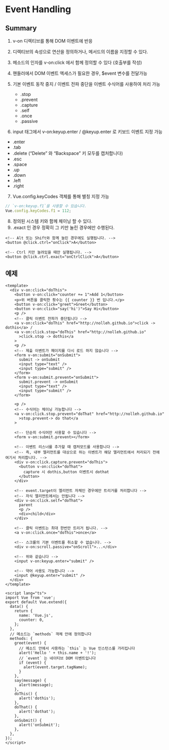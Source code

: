 # Event Handling

## Summary

1. v-on 디렉티브를 통해 DOM 이벤트에 반응
2. 디렉티브의 속성으로 연산을 정의하거나, 메서드의 이름을 지정할 수 있다.
3. 메소드의 인자를 v-on:click 에서 함께 정의할 수 있다 (호출부를 작성)
4. 핸들러에서 DOM 이벤트 엑세스가 필요한 경우, \$event 변수를 전달가능
5. 기본 이벤트 동작 중지 / 이벤트 전파 중단을 이벤트 수식어를 사용하여 처리 가능

   - .stop
   - .prevent
   - .capture
   - .self
   - .once
   - .passive

6. input 태그에서 v-on:keyup.enter / @keyup.enter 로 키보드 이벤트 지정 가능

- .enter
- .tab
- .delete (“Delete” 와 “Backspace” 키 모두를 캡처합니다)
- .esc
- .space
- .up
- .down
- .left
- .right

7. Vue.config.keyCodes 객체를 통해 별칭 지정 가능

```ts
// `v-on:keyup.f1`을 사용할 수 있습니다.
Vue.config.keyCodes.f1 = 112;
```

8. 정의된 시스템 키와 함께 체이닝 할 수 있다.
9. .exact 인 경우 정확히 그 키만 눌린 경우에만 수행된다.

```vue
<!-- Alt 또는 Shift와 함께 눌린 경우에도 실행됩니다. -->
<button @click.ctrl="onClick">A</button>

<!-- Ctrl 키만 눌려있을 때만 실행됩니다. -->
<button @click.ctrl.exact="onCtrlClick">A</button>
```

## 예제

```vue
<template>
  <div v-on:click="doThis">
    <button v-on:click="counter += 1">Add 1</button>
    <p>위 버튼을 클릭한 횟수는 {{ counter }} 번 입니다.</p>
    <button v-on:click="greet">Greet</button>
    <button v-on:click="say('hi')">Say Hi</button>
    <p />
    <!-- 클릭 이벤트 전파가 중단됩니다 -->
    <a v-on:click="doThis" href="http://nolleh.github.io">click -> dothis</a> /
    <a v-on:click.stop="doThis" href="http://nolleh.github.io"
      >click.stop -> dothis</a
    >
    <p />
    <!-- 제출 이벤트가 페이지를 다시 로드 하지 않습니다 -->
    <form v-on:submit="onSubmit">
      submit -> onSubmit
      <input type="text" />
      <input type="submit" />
    </form>
    <form v-on:submit.prevent="onSubmit">
      submit.prevent -> onSubmit
      <input type="text" />
      <input type="submit" />
    </form>

    <p />
    <!-- 수식어는 체이닝 가능합니다 -->
    <a v-on:click.stop.prevent="doThat" href="http://nolleh.github.io"
      >stop.prevent-> do that</a
    >

    <!-- 단순히 수식어만 사용할 수 있습니다 -->
    <form v-on:submit.prevent></form>

    <!-- 이벤트 리스너를 추가할 때 캡처모드를 사용합니다 -->
    <!-- 즉, 내부 엘리먼트를 대상으로 하는 이벤트가 해당 엘리먼트에서 처리되기 전에 여기서 처리합니다. -->
    <div v-on:click.capture.prevent="doThis">
      <button v-on:click="doThat">
        capture 시 dothis,button 이벤트시 dothat
      </button>
    </div>

    <!-- event.target이 엘리먼트 자체인 경우에만 트리거를 처리합니다 -->
    <!-- 자식 엘리먼트에서는 안됩니다 -->
    <div v-on:click.self="doThat">
      parent
      <p />
      <div>child</div>
    </div>

    <!-- 클릭 이벤트는 최대 한번만 트리거 됩니다. -->
    <a v-on:click.once="doThis">once</a>

    <!-- 스크롤의 기본 이벤트를 취소할 수 없습니다. -->
    <div v-on:scroll.passive="onScroll">...</div>

    <!-- 위와 같습니다 -->
    <input v-on:keyup.enter="submit" />

    <!-- 약어 사용도 가능합니다 -->
    <input @keyup.enter="submit" />
  </div>
</template>

<script lang="ts">
import Vue from 'vue';
export default Vue.extend({
  data() {
    return {
      name: 'Vue.js',
      counter: 0,
    };
  },
  // 메소드는 `methods` 객체 안에 정의합니다
  methods: {
    greet(event) {
      // 메소드 안에서 사용하는 `this` 는 Vue 인스턴스를 가리킵니다
      alert('Hello ' + this.name + '!');
      // `event` 는 네이티브 DOM 이벤트입니다
      if (event) {
        alert(event.target.tagName);
      }
    },
    say(message) {
      alert(message);
    },
    doThis() {
      alert('dothis');
    },
    doThat() {
      alert('dothat');
    },
    onSubmit() {
      alert('onSubmit');
    },
  },
});
</script>
```
